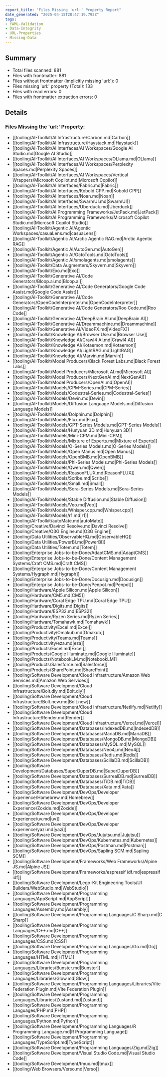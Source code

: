 ```yaml
---
report_title: "Files Missing 'url:' Property Report"
date_generated: "2025-04-15T20:47:19.793Z"
tags:
- YAML-Validation
- Data-Integrity
- URL-Properties
- Missing-Data
---
```


## Summary
- Total files scanned: 881
- Files with frontmatter: 881
- Files without frontmatter (implicitly missing 'url:'): 0
- Files missing 'url:' property (Total): 133
- Files with read errors: 0
- Files with frontmatter extraction errors: 0

## Details

### Files Missing the 'url:' Property:
- [[tooling/AI-Toolkit/AI Infrastructure/Carbon.md|Carbon]]
- [[tooling/AI-Toolkit/AI Infrastructure/Haystack.md|Haystack]]
- [[tooling/AI-Toolkit/AI Interfaces/AI Workspaces/Google AI Studio.md|Google AI Studio]]
- [[tooling/AI-Toolkit/AI Interfaces/AI Workspaces/OLlama.md|OLlama]]
- [[tooling/AI-Toolkit/AI Interfaces/AI Workspaces/Perplexity Spaces.md|Perplexity Spaces]]
- [[tooling/AI-Toolkit/AI Interfaces/AI Workspaces/Vertical Wrappers/Microsoft Copilot.md|Microsoft Copilot]]
- [[tooling/AI-Toolkit/AI Interfaces/Fabric.md|Fabric]]
- [[tooling/AI-Toolkit/AI Interfaces/Kobold CPP.md|Kobold CPP]]
- [[tooling/AI-Toolkit/AI Interfaces/Noan.md|Noan]]
- [[tooling/AI-Toolkit/AI Interfaces/SwarmUI.md|SwarmUI]]
- [[tooling/AI-Toolkit/AI Interfaces/Uberduck.md|Uberduck]]
- [[tooling/AI-Toolkit/AI Programming Frameworks/JetPack.md|JetPack]]
- [[tooling/AI-Toolkit/AI Programming Frameworks/Microsoft Copilot Studio.md|Microsoft Copilot Studio]]
- [[tooling/AI-Toolkit/Agentic AI/Agentic Workspaces/casuaLens.md|casuaLens]]
- [[tooling/AI-Toolkit/Agentic AI/Arctic Agentic RAG.md|Arctic Agentic RAG]]
- [[tooling/AI-Toolkit/Agentic AI/AutoGen.md|AutoGen]]
- [[tooling/AI-Toolkit/Agentic AI/OctoTools.md|OctoTools]]
- [[tooling/AI-Toolkit/Agentic AI/smolagents.md|smolagents]]
- [[tooling/AI-Toolkit/Data Augmenters/Skyvern.md|Skyvern]]
- [[tooling/AI-Toolkit/Exo.md|Exo]]
- [[tooling/AI-Toolkit/Generative AI/Code Generators/Bloop.ai.md|Bloop.ai]]
- [[tooling/AI-Toolkit/Generative AI/Code Generators/Google Code Assist.md|Google Code Assist]]
- [[tooling/AI-Toolkit/Generative AI/Code Generators/OpenCodeInterpreter.md|OpenCodeInterpreter]]
- [[tooling/AI-Toolkit/Generative AI/Code Generators/Roo Code.md|Roo Code]]
- [[tooling/AI-Toolkit/Generative AI/DeepBrain AI.md|DeepBrain AI]]
- [[tooling/AI-Toolkit/Generative AI/Dreammachine.md|Dreammachine]]
- [[tooling/AI-Toolkit/Generative AI/VideoFX.md|VideoFX]]
- [[tooling/AI-Toolkit/Knowledge AI/Browser Use.md|Browser Use]]
- [[tooling/AI-Toolkit/Knowledge AI/Crawl4 AI.md|Crawl4 AI]]
- [[tooling/AI-Toolkit/Knowledge AI/Kotaemon.md|Kotaemon]]
- [[tooling/AI-Toolkit/Knowledge AI/LightRAG.md|LightRAG]]
- [[tooling/AI-Toolkit/Knowledge AI/Marvin.md|Marvin]]
- [[tooling/AI-Toolkit/Model Producers/Black Forest Labs.md|Black Forest Labs]]
- [[tooling/AI-Toolkit/Model Producers/Microsoft AI.md|Microsoft AI]]
- [[tooling/AI-Toolkit/Model Producers/NextGenAI.md|NextGenAI]]
- [[tooling/AI-Toolkit/Model Producers/OpenAI.md|OpenAI]]
- [[tooling/AI-Toolkit/Models/CPM-Series.md|CPM-Series]]
- [[tooling/AI-Toolkit/Models/Codestral-Series.md|Codestral-Series]]
- [[tooling/AI-Toolkit/Models/Devin.md|Devin]]
- [[tooling/AI-Toolkit/Models/Diffusion Language Models.md|Diffusion Language Models]]
- [[tooling/AI-Toolkit/Models/Dolphin.md|Dolphin]]
- [[tooling/AI-Toolkit/Models/Flux.md|Flux]]
- [[tooling/AI-Toolkit/Models/GPT-Series Models.md|GPT-Series Models]]
- [[tooling/AI-Toolkit/Models/Hunyuan 3D.md|Hunyuan 3D]]
- [[tooling/AI-Toolkit/Models/Mini-CPM.md|Mini-CPM]]
- [[tooling/AI-Toolkit/Models/Mixture of Experts.md|Mixture of Experts]]
- [[tooling/AI-Toolkit/Models/O-Series Models.md|O-Series Models]]
- [[tooling/AI-Toolkit/Models/Open Manus.md|Open Manus]]
- [[tooling/AI-Toolkit/Models/OpenBMB.md|OpenBMB]]
- [[tooling/AI-Toolkit/Models/Phi-Series Models.md|Phi-Series Models]]
- [[tooling/AI-Toolkit/Models/Qwen.md|Qwen]]
- [[tooling/AI-Toolkit/Models/ReasonFLUX.md|ReasonFLUX]]
- [[tooling/AI-Toolkit/Models/Scribe.md|Scribe]]
- [[tooling/AI-Toolkit/Models/Small.md|Small]]
- [[tooling/AI-Toolkit/Models/Sora-Series Models.md|Sora-Series Models]]
- [[tooling/AI-Toolkit/Models/Stable Diffusion.md|Stable Diffusion]]
- [[tooling/AI-Toolkit/Models/Veo.md|Veo]]
- [[tooling/AI-Toolkit/Models/Whisper.cpp.md|Whisper.cpp]]
- [[tooling/AI-Toolkit/Models/r1.md|r1]]
- [[tooling/AI-Toolkit/autoMate.md|autoMate]]
- [[tooling/Creative/Davinci Resolve.md|Davinci Resolve]]
- [[tooling/Creative/O3G Engine.md|O3G Engine]]
- [[tooling/Data Utilities/ObservableHQ.md|ObservableHQ]]
- [[tooling/Data Utilities/PowerBI.md|PowerBI]]
- [[tooling/Data Utilities/Totem.md|Totem]]
- [[tooling/Enterprise Jobs-to-be-Done/AdaptCMS.md|AdaptCMS]]
- [[tooling/Enterprise Jobs-to-be-Done/Content Management Systems/Craft CMS.md|Craft CMS]]
- [[tooling/Enterprise Jobs-to-be-Done/Content Management Systems/Hygraph.md|Hygraph]]
- [[tooling/Enterprise Jobs-to-be-Done/Docusign.md|Docusign]]
- [[tooling/Enterprise Jobs-to-be-Done/Penpot.md|Penpot]]
- [[tooling/Hardware/Apple Silicon.md|Apple Silicon]]
- [[tooling/Hardware/CM5.md|CM5]]
- [[tooling/Hardware/Coral Edge TPU.md|Coral Edge TPU]]
- [[tooling/Hardware/Digits.md|Digits]]
- [[tooling/Hardware/ESP32.md|ESP32]]
- [[tooling/Hardware/Ryzen Series.md|Ryzen Series]]
- [[tooling/Hardware/Tomahawk.md|Tomahawk]]
- [[tooling/Productivity/Excel.md|Excel]]
- [[tooling/Productivity/Omakub.md|Omakub]]
- [[tooling/Productivity/Teams.md|Teams]]
- [[tooling/Productivity/eza.md|eza]]
- [[tooling/Products/Excel.md|Excel]]
- [[tooling/Products/Google Illuminate.md|Google Illuminate]]
- [[tooling/Products/NotebookLM.md|NotebookLM]]
- [[tooling/Products/Salesforce.md|Salesforce]]
- [[tooling/Products/SharePoint.md|SharePoint]]
- [[tooling/Software Development/Cloud Infrastructure/Amazon Web Services.md|Amazon Web Services]]
- [[tooling/Software Development/Cloud Infrastructure/Bolt.diy.md|Bolt.diy]]
- [[tooling/Software Development/Cloud Infrastructure/Bolt.new.md|Bolt.new]]
- [[tooling/Software Development/Cloud Infrastructure/Netlify.md|Netlify]]
- [[tooling/Software Development/Cloud Infrastructure/Render.md|Render]]
- [[tooling/Software Development/Cloud Infrastructure/Vercel.md|Vercel]]
- [[tooling/Software Development/Databases/IndexedDB.md|IndexedDB]]
- [[tooling/Software Development/Databases/MariaDB.md|MariaDB]]
- [[tooling/Software Development/Databases/MongoDB.md|MongoDB]]
- [[tooling/Software Development/Databases/MySQL.md|MySQL]]
- [[tooling/Software Development/Databases/Neo4j.md|Neo4j]]
- [[tooling/Software Development/Databases/Redis.md|Redis]]
- [[tooling/Software Development/Databases/ScillaDB.md|ScillaDB]]
- [[tooling/Software Development/Databases/SuperDuperDB.md|SuperDuperDB]]
- [[tooling/Software Development/Databases/SurrealDB.md|SurrealDB]]
- [[tooling/Software Development/Databases/TiDB.md|TiDB]]
- [[tooling/Software Development/Databases/Xata.md|Xata]]
- [[tooling/Software Development/DevOps/Developer Experience/Homebrew.md|Homebrew]]
- [[tooling/Software Development/DevOps/Developer Experience/Zoxide.md|Zoxide]]
- [[tooling/Software Development/DevOps/Developer Experience/uv.md|uv]]
- [[tooling/Software Development/DevOps/Developer Experience/yazi.md|yazi]]
- [[tooling/Software Development/DevOps/Jujutsu.md|Jujutsu]]
- [[tooling/Software Development/DevOps/Kubernetes.md|Kubernetes]]
- [[tooling/Software Development/DevOps/Postman.md|Postman]]
- [[tooling/Software Development/DevOps/Sapling SCM.md|Sapling SCM]]
- [[tooling/Software Development/Frameworks/Web Frameworks/Alpine JS.md|Alpine JS]]
- [[tooling/Software Development/Frameworks/espressif idf.md|espressif idf]]
- [[tooling/Software Development/Lego-Kit Engineering Tools/UI Builders/WebStudio.md|WebStudio]]
- [[tooling/Software Development/Programming Languages/AppScript.md|AppScript]]
- [[tooling/Software Development/Programming Languages/Assembly.md|Assembly]]
- [[tooling/Software Development/Programming Languages/C Sharp.md|C Sharp]]
- [[tooling/Software Development/Programming Languages/C++.md|C++]]
- [[tooling/Software Development/Programming Languages/CSS.md|CSS]]
- [[tooling/Software Development/Programming Languages/Go.md|Go]]
- [[tooling/Software Development/Programming Languages/HTML.md|HTML]]
- [[tooling/Software Development/Programming Languages/Libraries/Bunster.md|Bunster]]
- [[tooling/Software Development/Programming Languages/Libraries/Glow.md|Glow]]
- [[tooling/Software Development/Programming Languages/Libraries/Vite Federation Plugin.md|Vite Federation Plugin]]
- [[tooling/Software Development/Programming Languages/Libraries/Zustand.md|Zustand]]
- [[tooling/Software Development/Programming Languages/PHP.md|PHP]]
- [[tooling/Software Development/Programming Languages/Python.md|Python]]
- [[tooling/Software Development/Programming Languages/R Programming Language.md|R Programming Language]]
- [[tooling/Software Development/Programming Languages/TypeScript.md|TypeScript]]
- [[tooling/Software Development/Programming Languages/Zig.md|Zig]]
- [[tooling/Software Development/Visual Studio Code.md|Visual Studio Code]]
- [[tooling/Software Development/tmux.md|tmux]]
- [[tooling/Web Browsers/Verso.md|Verso]]
